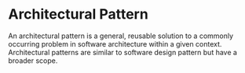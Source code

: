 # Architectural Pattern

An architectural pattern is a general, reusable solution to a commonly occurring problem in software architecture within a given context.
Architectural patterns are similar to software design pattern but have a broader scope.
